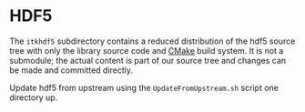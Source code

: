 HDF5
====

The `itkhdf5` subdirectory contains a reduced distribution of the hdf5 source
tree with only the library source code and [CMake] build system. It is not a
submodule; the actual content is part of our source tree and changes can be
made and committed directly.

Update hdf5 from upstream using the `UpdateFromUpstream.sh` script one directory up.

[CMake]: https://cmake.org/
